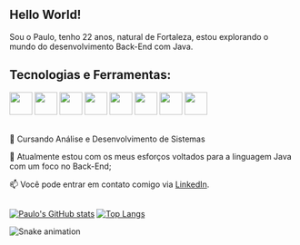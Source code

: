 ## Hello World!

Sou o Paulo, tenho 22 anos, natural de Fortaleza, estou explorando o mundo do desenvolvimento Back-End com Java.

## Tecnologias e Ferramentas:

<div>
  <img src="https://cdn.jsdelivr.net/gh/devicons/devicon@latest/icons/java/java-original.svg" width="40" height="40"/>
  <img src="https://cdn.jsdelivr.net/gh/devicons/devicon@latest/icons/spring/spring-original.svg" width="40" height="40"/>
  <img src="https://cdn.jsdelivr.net/gh/devicons/devicon@latest/icons/html5/html5-original.svg" width="40" height="40"/>
  <img src="https://cdn.jsdelivr.net/gh/devicons/devicon@latest/icons/css3/css3-original.svg" width="40" height="40"/>
  <img src="https://cdn.jsdelivr.net/gh/devicons/devicon@latest/icons/javascript/javascript-plain.svg" width="40" height="40"/>
  <img src="https://cdn.jsdelivr.net/gh/devicons/devicon@latest/icons/git/git-original.svg" width="40" height="40"/>
  <img src="https://cdn.jsdelivr.net/gh/devicons/devicon@latest/icons/github/github-original.svg" width="40" height="40"/>
  <img src="https://cdn.jsdelivr.net/gh/devicons/devicon@latest/icons/figma/figma-original.svg" width="40" height="40"/>
</div>
<br>

📖 Cursando Análise e Desenvolvimento de Sistemas

🌱 Atualmente estou com os meus esforços voltados para a linguagem Java com um foco no Back-End;

📫 Você pode entrar em contato comigo via [LinkedIn](https://linkedin.com/in/mrpauloricardo).

##
[![Paulo's GitHub stats](https://github-readme-stats.vercel.app/api?username=mrpauloricardo&show_icons=true&theme=github_dark)](https://github.com/mrpauloricardo/github-readme-stats)
[![Top Langs](https://github-readme-stats.vercel.app/api/top-langs/?username=mrpauloricardo&layout=compact&langs_count=7&theme=github_dark&height=200)](https://github.com/mrpauloricardo/github-readme-stats)

![Snake animation](https://github.com/mrpauloricardo/mrpauloricardo/blob/output/github-contribution-grid-snake.svg)

<!--
**mrpauloricardo/mrpauloricardo** is a ✨ _special_ ✨ repository because its `README.md` (this file) appears on your GitHub profile.

Here are some ideas to get you started:

- 🔭 I’m currently working on ...
- 🌱 I’m currently learning ...
- 👯 I’m looking to collaborate on ...
- 🤔 I’m looking for help with ...
- 💬 Ask me about ...
- 📫 How to reach me: ...
- 😄 Pronouns: ...
- ⚡ Fun fact: ...
-->
